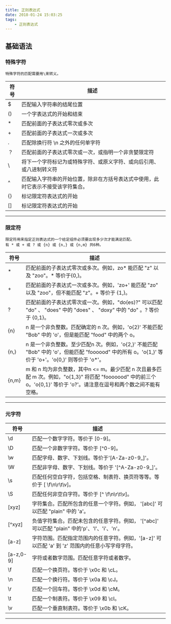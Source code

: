 ```yaml
---
title: 正则表达式
date: 2018-01-24 15:03:25
tags:
	- 正则表达式
---
```


## 基础语法

### 特殊字符

	特殊字符的匹配需要用\来转义。

| 符号 	| 描述 |
|-------|-----|
| 	$	| 	匹配输入字符串的结尾位置|
| 	()	|	一个字表达式的开始和结束|
|	*	|	匹配前面的子表达式零次或多次|
|	+	|	匹配前面的子表达式一次或多次	|
|	.	|	匹配除换行符 \n 之外的任何单字符	|
|	？	|	匹配前面的子表达式零次或一次，或指明一个非贪婪限定符		|
|	\	|	将下一个字符标记为或特殊字符、或原义字符、或向后引用、或八进制转义符		|
|	^	|	匹配输入字符串的开始位置，除非在方括号表达式中使用，此时它表示不接受该字符集合。|
|	{}	|	标记限定符表达式的开始	|
|	[]	|	标记限定符表达式的开始	|
---------------

### 限定符

	限定符用来指定正则表达式的一个给定组件必须要出现多少次才能满足匹配。
	有 * 或 + 或 ? 或 {n} 或 {n,} 或 {n,m} 共6种。

| 符号 		| 描述 	|
|-----------|-------|
|	*		|匹配前面的子表达式零次或多次。例如，zo* 能匹配 "z" 以及 "zoo"。* 等价于{0,}。|
|	+		|匹配前面的子表达式一次或多次。例如，'zo+' 能匹配 "zo" 以及 "zoo"，但不能匹配 "z"。+ 等价于 {1,}。|
|	?		|匹配前面的子表达式零次或一次。例如，"do(es)?" 可以匹配 "do" 、 "does" 中的 "does" 、 "doxy" 中的 "do" 。? 等价于 {0,1}。|
|	{n}		|n 是一个非负整数。匹配确定的 n 次。例如，'o{2}' 不能匹配 "Bob" 中的 'o'，但是能匹配 "food" 中的两个 o。|
|	{n,}	|n 是一个非负整数。至少匹配n 次。例如，'o{2,}' 不能匹配 "Bob" 中的 'o'，但能匹配 "foooood" 中的所有 o。'o{1,}' 等价于 'o+'。'o{0,}' 则等价于 'o*'。|
|	{n,m}	|m 和 n 均为非负整数，其中n <= m。最少匹配 n 次且最多匹配 m 次。例如，"o{1,3}" 将匹配 "fooooood" 中的前三个 o。'o{0,1}' 等价于 'o?'。请注意在逗号和两个数之间不能有空格。|
--------------

### 元字符

| 符号 		| 描述 	|
|-----------|-------| 
|	\d	 	|	匹配一个数字字符。等价于 [0-9]。|
|	\D	 	|	匹配一个非数字字符。等价于 [^0-9]。|
|	\w		|	匹配字母、数字、下划线。等价于'[A-Za-z0-9_]'。|
|	\W		|	匹配非字母、数字、下划线。等价于 '[^A-Za-z0-9_]'。|
|	\s		|	匹配任何空白字符，包括空格、制表符、换页符等等。等价于 [ \f\n\r\t\v]。|
|	\S		|	匹配任何非空白字符。等价于 [^ \f\n\r\t\v]。|
|	[xyz]	|	字符集合。匹配所包含的任意一个字符。例如， '[abc]' 可以匹配 "plain" 中的 'a'。|
|	[^xyz]	|	负值字符集合。匹配未包含的任意字符。例如， '[^abc]' 可以匹配 "plain" 中的'p'、'l'、'i'、'n'。|
|	[a-z]	|	字符范围。匹配指定范围内的任意字符。例如，'[a-z]' 可以匹配 'a' 到 'z' 范围内的任意小写字母字符。|
|[a-z,0-9]	|	字符或者数字范围。匹配任意字符或者数字。|
|	\f		|	匹配一个换页符。等价于 \x0c 和 \cL。|
|	\n		|	匹配一个换行符。等价于 \x0a 和 \cJ。|
|	\r		|	匹配一个回车符。等价于 \x0d 和 \cM。|
|	\t		|	匹配一个制表符。等价于 \x09 和 \cI。|
|	\v		|	匹配一个垂直制表符。等价于 \x0b 和 \cK。|
-------------
